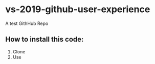 # vs-2019-github-user-experience
A test GithHub Repo

## How to install this code:

1. Clone
2. Use
